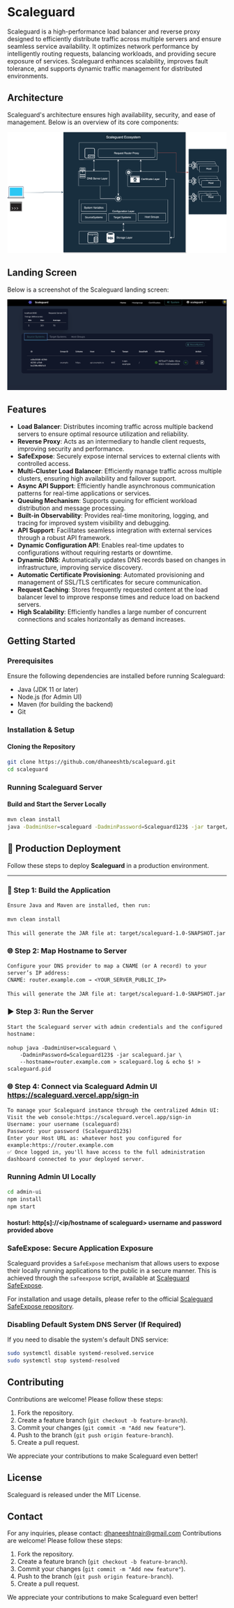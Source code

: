 # Scaleguard
Scaleguard is a high-performance load balancer and reverse proxy designed to efficiently distribute traffic across multiple servers and ensure seamless service availability. It optimizes network performance by intelligently routing requests, balancing workloads, and providing secure exposure of services. Scaleguard enhances scalability, improves fault tolerance, and supports dynamic traffic management for distributed environments.
## Architecture

Scaleguard's architecture ensures high availability, security, and ease of management. Below is an overview of its core components:

![Scaleguard Architecture](scaleguard.svg)

## Landing Screen

Below is a screenshot of the Scaleguard landing screen:

![Scaleguard Landing Screen](screen1.png)

## Features
- **Load Balancer**: Distributes incoming traffic across multiple backend servers to ensure optimal resource utilization and reliability.
- **Reverse Proxy**: Acts as an intermediary to handle client requests, improving security and performance.
- **SafeExpose**: Securely expose internal services to external clients with controlled access.
- **Multi-Cluster Load Balancer**: Efficiently manage traffic across multiple clusters, ensuring high availability and failover support.
- **Async API Support**: Efficiently handle asynchronous communication patterns for real-time applications or services.
- **Queuing Mechanism**: Supports queuing for efficient workload distribution and message processing.
- **Built-in Observability**: Provides real-time monitoring, logging, and tracing for improved system visibility and debugging.
- **API Support**: Facilitates seamless integration with external services through a robust API framework.
- **Dynamic Configuration API**: Enables real-time updates to configurations without requiring restarts or downtime.
- **Dynamic DNS**: Automatically updates DNS records based on changes in infrastructure, improving service discovery.
- **Automatic Certificate Provisioning**: Automated provisioning and management of SSL/TLS certificates for secure communication.
- **Request Caching**: Stores frequently requested content at the load balancer level to improve response times and reduce load on backend servers.
- **High Scalability**: Efficiently handles a large number of concurrent connections and scales horizontally as demand increases.



## Getting Started

### Prerequisites
Ensure the following dependencies are installed before running Scaleguard:
- Java (JDK 11 or later)
- Node.js (for Admin UI)
- Maven (for building the backend)
- Git

### Installation & Setup

#### Cloning the Repository
```sh
git clone https://github.com/dhaneeshtb/scaleguard.git
cd scaleguard
```


### Running Scaleguard Server

#### Build and Start the Server Locally
```sh
mvn clean install
java -DadminUser=scaleguard -DadminPassword=Scaleguard123$ -jar target/scaleguard-1.0-SNAPSHOT.jar
```

## 🚀 Production Deployment

Follow these steps to deploy **Scaleguard** in a production environment.

---

### 🔧 Step 1: Build the Application

    Ensure Java and Maven are installed, then run:

    mvn clean install
    
    This will generate the JAR file at: target/scaleguard-1.0-SNAPSHOT.jar

### 🌐 Step 2: Map Hostname to Server

    Configure your DNS provider to map a CNAME (or A record) to your server’s IP address:
    CNAME: router.example.com → <YOUR_SERVER_PUBLIC_IP>
    
    This will generate the JAR file at: target/scaleguard-1.0-SNAPSHOT.jar

### ▶️ Step 3: Run the Server
    Start the Scaleguard server with admin credentials and the configured hostname:
    
    nohup java -DadminUser=scaleguard \
        -DadminPassword=Scaleguard123$ -jar scaleguard.jar \
        --hostname=router.example.com > scaleguard.log & echo $! > scaleguard.pid

### 🌐 Step 4: Connect via Scaleguard Admin UI https://scaleguard.vercel.app/sign-in
    To manage your Scaleguard instance through the centralized Admin UI:
    Visit the web console:https://scaleguard.vercel.app/sign-in
    Username: your username (scaleguard)
    Password: your password (Scaleguard123$)
    Enter your Host URL as: whatever host you configured for example:https://router.example.com
    ✅ Once logged in, you'll have access to the full administration dashboard connected to your deployed server.

### Running Admin UI Locally

```sh
cd admin-ui
npm install
npm start
```
#### hosturl: http[s]://<ip/hostname of scaleguard> username and password provided above

### SafeExpose: Secure Application Exposure
Scaleguard provides a `SafeExpose` mechanism that allows users to expose their locally running applications to the public in a secure manner. This is achieved through the `safeexpose` script, available at [Scaleguard SafeExpose](https://github.com/dhaneeshtb/scalegurad-safeexpose.git).

For installation and usage details, please refer to the official [Scaleguard SafeExpose repository](https://github.com/dhaneeshtb/scalegurad-safeexpose.git).

### Disabling Default System DNS Server (If Required)
If you need to disable the system's default DNS service:
```sh
sudo systemctl disable systemd-resolved.service
sudo systemctl stop systemd-resolved
```

## Contributing
Contributions are welcome! Please follow these steps:
1. Fork the repository.
2. Create a feature branch (`git checkout -b feature-branch`).
3. Commit your changes (`git commit -m "Add new feature"`).
4. Push to the branch (`git push origin feature-branch`).
5. Create a pull request.

We appreciate your contributions to make Scaleguard even better!

## License
Scaleguard is released under the MIT License.

## Contact
For any inquiries, please contact: dhaneeshtnair@gmail.com  Contributions are welcome! Please follow these steps:
1. Fork the repository.
2. Create a feature branch (`git checkout -b feature-branch`).
3. Commit your changes (`git commit -m "Add new feature"`).
4. Push to the branch (`git push origin feature-branch`).
5. Create a pull request.

We appreciate your contributions to make Scaleguard even better!

